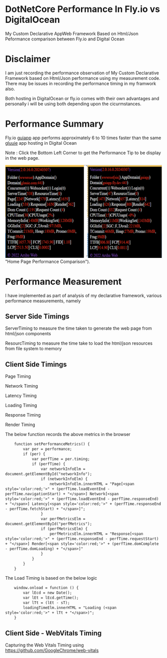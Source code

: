 # DotNetCore Performance In Fly.io vs DigitalOcean

 My Custom Declarative AppWeb Framework Based on Html/Json Peformance comparison between Fly.io and Digital Ocean

 # Disclaimer

 I am just recording the performance observation of My Custom Declarative Framework based on Html/Json performance using my measurement code. There may be issues in recording the performance timing in my framwork also.
 
 Both hosting in DigitalOcean or fly.io comes with their own advantages and personally i will be using both depending upon the cicurmstances.

 # Performance Summary

 Fly.io <a href="https://guiapp.fly.io">guiapp</a> app performs approximately 6 to 10 times faster than the same <a href="https://gluuui.com">gluuie</a> app hosting in Digital Ocean

 Note : Click the Bottom Left Corner to get the Performance Tip to be display in the web page.

![Home Page Performance Comparison](images/home_page_performance.png) "Home Page Performance Comparison").

# Performance Measurement

I have implemented as part of analysis of my declarative framework, various performance measurements, namely

## Server Side Timings

ServerTiming to measure the time taken to generate the web page from html/json components

ResourcTiming to measure the time take to load the html/json resources from file system to memory

## Client Side Timings

Page Timing

Network Timing

Latency Timing

Loading Timing

Response Timing

Render Timing

The below function records the above metrics in the browser

```
    function setPerformanceMetrics() {
        var per = performance;
        if (per) {
            var perfTime = per.timing;
            if (perfTime) {
                var networkInfoElm = document.getElementById("networkInfo");
                if (networkInfoElm) {
                    networkInfoElm.innerHTML = "Page[<span style='color:red;'>" + (perfTime.loadEventEnd - perfTime.navigationStart) + "</span>] Network[<span style='color:red;'>" + (perfTime.loadEventEnd - perfTime.responseEnd) + "</span>] Latency[<span style='color:red;'>" + (perfTime.responseEnd - perfTime.fetchStart) + "</span>]";
                }
                var perfMetricsElm = document.getElementById("perfMetrics");
                if (perfMetricsElm) {
                    perfMetricsElm.innerHTML = "Response[<span style='color:red;'>" + (perfTime.responseEnd - perfTime.requestStart) + "</span>] Render[<span style='color:red;'>" + (perfTime.domComplete - perfTime.domLoading) + "</span>]"
                }
            }
        }
    }
```

The Load Timing is based on the below logic

```
    window.onload = function () {
        var lEcd = new Date();
        var lEt = lEcd.getTime();
        var lTt = (lEt - sT);
        loadingTimeElm.innerHTML = "Loading (<span style='color:red;'>" + lTt + "</span>)";
    }
```

## Client Side - WebVitals Timing

Capturing the Web Vitals Timing using https://github.com/GoogleChrome/web-vitals

